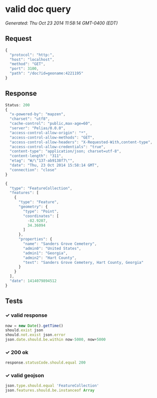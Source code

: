 # valid doc query

*Generated: Thu Oct 23 2014 11:58:14 GMT-0400 (EDT)*
## Request
```javascript
{
  "protocol": "http:",
  "host": "localhost",
  "method": "GET",
  "port": 3100,
  "path": "/doc?id=geoname:4221195"
}
```

## Response
```javascript
Status: 200
{
  "x-powered-by": "mapzen",
  "charset": "utf8",
  "cache-control": "public,max-age=60",
  "server": "Pelias/0.0.0",
  "access-control-allow-origin": "*",
  "access-control-allow-methods": "GET",
  "access-control-allow-headers": "X-Requested-With,content-type",
  "access-control-allow-credentials": "true",
  "content-type": "application/json; charset=utf-8",
  "content-length": "311",
  "etag": "W/\"137-ab9138f7\"",
  "date": "Thu, 23 Oct 2014 15:58:14 GMT",
  "connection": "close"
}
```
```javascript
{
  "type": "FeatureCollection",
  "features": [
    {
      "type": "Feature",
      "geometry": {
        "type": "Point",
        "coordinates": [
          -82.9207,
          34.36094
        ]
      },
      "properties": {
        "name": "Sanders Grove Cemetery",
        "admin0": "United States",
        "admin1": "Georgia",
        "admin2": "Hart County",
        "text": "Sanders Grove Cemetery, Hart County, Georgia"
      }
    }
  ],
  "date": 1414079894512
}
```

## Tests

### ✓ valid response
```javascript
now = new Date().getTime()
should.exist json
should.not.exist json.error
json.date.should.be.within now-5000, now+5000
```

### ✓ 200 ok
```javascript
response.statusCode.should.equal 200
```

### ✓ valid geojson
```javascript
json.type.should.equal 'FeatureCollection'
json.features.should.be.instanceof Array
```

